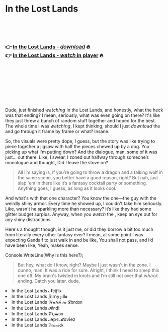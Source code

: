 <h1>In the Lost Lands</h1>

<br><br><br>

<h3>👉 <a href="https://Ricos-phoehavebi1987.github.io/nfmpuxqecx/">In the Lost Lands - 𝘥𝘰𝘸𝘯𝘭𝘰𝘢𝘥</a> 🔥<br>
👉 <a href="https://Ricos-phoehavebi1987.github.io/nfmpuxqecx/">In the Lost Lands - 𝘸𝘢𝘵𝘤𝘩 in player</a> 🔥
</h3>



<br><br><br><br><br><br><br>


Dude, just finished 𝘸𝘢𝘵𝘤𝘩𝘪𝘯𝘨 In the Lost Lands, and honestly, what the heck was that ending? I mean, seriously, what was even going on there? It's like they just threw a bunch of random stuff together and hoped for the best. The whole time I was 𝘸𝘢𝘵𝘤𝘩𝘪𝘯𝘨, I kept thinking, should I just 𝘥𝘰𝘸𝘯𝘭𝘰𝘢𝘥 the   and go through it frame by frame or what? Insane.

So, the visuals were pretty dope, I guess, but the story was like trying to piece together a jigsaw with half the pieces chewed up by a dog. You picking up what I'm putting down? And the dialogue, man, some of it was just... out there. Like, I swear, I zoned out halfway through someone’s monologue and thought, Did I leave the stove on?

> All I’m saying is, if you’re going to throw a dragon and a talking wolf in the same scene, you better have a good reason, right? But nah, just slap 'em in there like it’s a fantasy cocktail party or something. Anything goes, I guess, as long as it looks cool.

And what's with that one character? You know the one—the guy with the weirdly shiny armor. Every time he showed up, I couldn't take him seriously. Like, wasn't he sparkling more than necessary? It’s like they had some glitter budget surplus. Anyway, when you 𝘸𝘢𝘵𝘤𝘩 the  , keep an eye out for any shiny distractions.

Here's a thought though, is it just me, or did they borrow a bit too much from literally every other fantasy   ever? I mean, at some point I was expecting Gandalf to just walk in and be like, You shall not pass, and I’d have been like, Yeah, makes sense. 

Console.WriteLine(Why is this here?);

> But hey, what do I know, right? Maybe I just wasn't in the zone. I dunno, man. It was a ride for sure. Alright, I think I need to sleep this one off. My brain's twisted in knots and I’m still not over that w𝘩𝘢𝘤𝘬 ending. Catch you later, dude.

<li>In the Lost Lands 𝓝𝖾𝗍ƒ𝗅𝗂𝗑</li>
<li>In the Lost Lands ƒ𝗂𝗅𝗆𝗒𝓏𝗂𝗅𝗅𝖆</li>
<li>In the Lost Lands 𝒲𝒶𝓉𝒸𝒽 𝒾𝓃 𝓛𝗈𝗇𝖽𝗈𝗇</li>
<li>In the Lost Lands 𝓗𝗂𝗇ԁ𝗂</li>
<li>In the Lost Lands 𝓥ų𝓶𝗈𝗈</li>
<li>In the Lost Lands 𝓜ρ𝟜𝓜𝗈ν𝗂𝖾𝗓</li>
<li>In the Lost Lands 𝙿𝑒𝒶𝒸𝓸𝐜𝗄</li>
